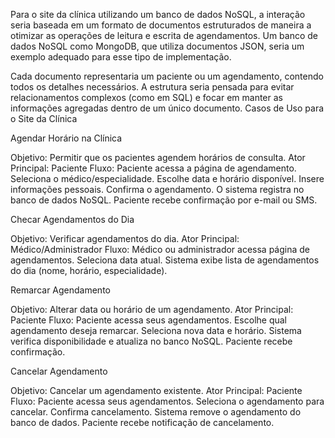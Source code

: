 Para o site da clínica utilizando um banco de dados NoSQL, a interação seria baseada em um formato de documentos estruturados de maneira a otimizar as operações de leitura e escrita de agendamentos. Um banco de dados NoSQL como MongoDB, que utiliza documentos JSON, seria um exemplo adequado para esse tipo de implementação.

Cada documento representaria um paciente ou um agendamento, contendo todos os detalhes necessários. A estrutura seria pensada para evitar relacionamentos complexos (como em SQL) e focar em manter as informações agregadas dentro de um único documento.
Casos de Uso para o Site da Clínica

Agendar Horário na Clínica

Objetivo: Permitir que os pacientes agendem horários de consulta.
Ator Principal: Paciente
Fluxo:
Paciente acessa a página de agendamento.
Seleciona o médico/especialidade.
Escolhe data e horário disponível.
Insere informações pessoais.
Confirma o agendamento.
O sistema registra no banco de dados NoSQL.
Paciente recebe confirmação por e-mail ou SMS.

Checar Agendamentos do Dia

Objetivo: Verificar agendamentos do dia.
Ator Principal: Médico/Administrador
Fluxo:
Médico ou administrador acessa página de agendamentos.
Seleciona data atual.
Sistema exibe lista de agendamentos do dia (nome, horário, especialidade).

Remarcar Agendamento

Objetivo: Alterar data ou horário de um agendamento.
Ator Principal: Paciente
Fluxo:
Paciente acessa seus agendamentos.
Escolhe qual agendamento deseja remarcar.
Seleciona nova data e horário.
Sistema verifica disponibilidade e atualiza no banco NoSQL.
Paciente recebe confirmação.

Cancelar Agendamento

Objetivo: Cancelar um agendamento existente.
Ator Principal: Paciente
Fluxo:
Paciente acessa seus agendamentos.
Seleciona o agendamento para cancelar.
Confirma cancelamento.
Sistema remove o agendamento do banco de dados.
Paciente recebe notificação de cancelamento.
